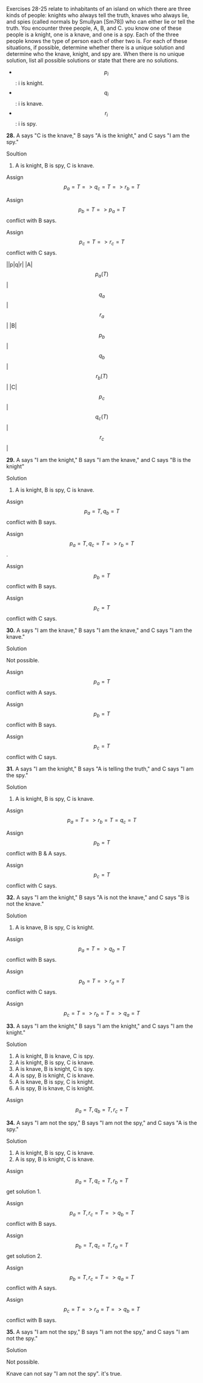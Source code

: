 Exercises 28-25 relate to inhabitants of an island on which there are three kinds of people: knights who always tell the truth, knaves who always lie, and spies (called normals by Smullyan [Sm78]) who can either lie or tell the truth. You encounter three people, A, B, and C. you know one of these people is a knight, one is a knave, and one is a spy. Each of the three people knows the type of person each of other two is. For each of these situations, if possible, determine whether there is a unique solution and determine who the knave, knight, and spy are. When there is no unique solution, list all possible solutions or state that there are no solutions.

+ $$p_i$$: i is knight.
+ $$q_i$$: i is knave.
+ $$r_i$$: i is spy.

**28.** A says "C is the knave," B says "A is the knight," and C says "I am the spy."

Soultion

1. A is knight, B is spy, C is knave.

Assign $$p_a = T => q_c = T => r_b = T$$

Assign $$p_b = T => p_a = T$$ conflict with B says.

Assign $$p_c = T => r_c = T$$ conflict with C says.

||p|q|r|
|A|$$p_a(T)$$|$$q_a$$|$$r_a$$|
|B|$$p_b$$|$$q_b$$|$$r_b(T)$$|
|C|$$p_c$$|$$q_c(T)$$|$$r_c$$|

**29.** A says "I am the knight," B says "I am the knave," and C says "B is the knight"

Solution

1. A is knight, B is spy, C is knave.

Assign $$p_a = T, q_b = T$$ conflict with B says.

Assign $$p_a = T, q_c = T => r_b = T$$.

Assign $$p_b = T$$ conflict with B says.

Assign $$p_c = T$$ conflict with C says.

**30.** A says "I am the knave," B says "I am the knave," and C says "I am the knave."

Solution

Not possible.

Assign $$p_a = T$$ conflict with A says.

Assign $$p_b = T$$ conflict with B says.

Assign $$p_c = T$$ conflict with C says.

**31.** A says "I am the knight," B says "A is telling the truth," and C says "I am the spy."

Solution

1. A is knight, B is spy, C is knave.

Assign $$p_a = T => r_b = T = q_c = T$$

Assign $$p_b = T$$ conflict with B & A says.

Assign $$p_c = T$$ conflict with C says.

**32.** A says "I am the knight," B says "A is not the knave," and C says "B is not the knave."

Solution

1. A is knave, B is spy, C is knight.

Assign $$p_a = T => q_b = T$$ conflict with B says.

Assign $$p_b = T => r_a = T$$ conflict with C says.

Assign $$p_c = T => r_b = T => q_a = T$$

**33.** A says "I am the knight," B says "I am the knight," and C says "I am the knight."

Solution

1. A is knight, B is knave, C is spy.
2. A is knight, B is spy, C is knave.
3. A is knave, B is knight, C is spy.
4. A is spy, B is knight, C is knave.
5. A is knave, B is spy, C is knight.
6. A is spy, B is knave, C is knight.

Assign $$p_a = T, q_b = T, r_c = T$$

**34.** A says "I am not the spy," B says "I am not the spy," and C says "A is the spy."

Solution

1. A is knight, B is spy, C is knave.
2. A is spy, B is knight, C is knave.

Assign $$p_a = T, q_c = T, r_b = T$$ get solution 1.

Assign $$p_a = T, r_c = T => q_b = T$$ conflict with B says.

Assign $$p_b = T, q_c = T, r_a = T$$ get solution 2.

Assign $$p_b = T, r_c = T => q_a = T$$ conflict with A says.

Assign $$p_c = T => r_a = T => q_b = T$$ conflict with B says.

**35.** A says "I am not the spy," B says "I am not the spy," and C says "I am not the spy."

Solution

Not possible.

Knave can not say "I am not the spy". it's true.